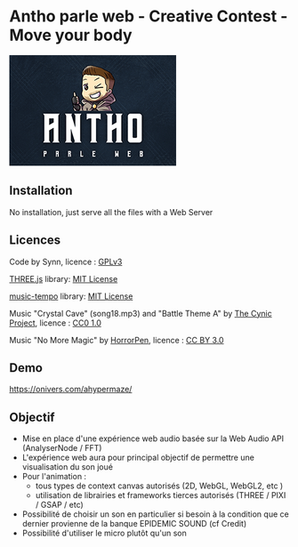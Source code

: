 # Antho parle web - Creative Contest - Move your body

![APW for Three.js](apw.png)

## Installation
No installation, just serve all the files with a Web Server

## Licences
Code by Synn, licence : [GPLv3](https://www.gnu.org/licenses/gpl-3.0.en.html)

[THREE.js](https://github.com/mrdoob/three.js) library: [MIT License](https://github.com/mrdoob/three.js/blob/dev/LICENSE)

[music-tempo](https://github.com/killercrush/music-tempo) library: [MIT License](https://github.com/killercrush/music-tempo/blob/master/LICENCE)

Music "Crystal Cave" (song18.mp3) and "Battle Theme A" by [The Cynic Project](https://cynicmusic.com/), licence : [CC0 1.0](https://creativecommons.org/publicdomain/zero/1.0/)

Music "No More Magic" by [HorrorPen](https://opengameart.org/users/horrorpen), licence : [CC BY 3.0](https://creativecommons.org/licenses/by/3.0/zero/1.0/)

## Demo
 https://onivers.com/ahypermaze/

## Objectif
- Mise en place d'une expérience web audio basée sur la Web Audio API (AnalyserNode / FFT)
- L'expérience web aura pour principal objectif de permettre une visualisation du son joué
- Pour l'animation :
  - tous types de context canvas autorisés (2D, WebGL, WebGL2, etc )
  - utilisation de librairies et frameworks tierces autorisés (THREE / PIXI / GSAP / etc)
- Possibilité de choisir un son en particulier si besoin à la condition que ce dernier provienne de la banque EPIDEMIC SOUND (cf Credit)
- Possibilité d'utiliser le micro plutôt qu'un son